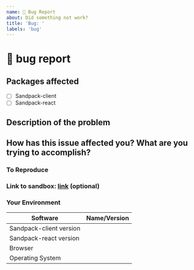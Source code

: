 ```yaml
---
name: 🐛 Bug Report
about: Did something not work?
title: 'Bug: '
labels: 'bug'
---
```


# 🐛 bug report

## Packages affected

- [ ] Sandpack-client
- [ ] Sandpack-react

## Description of the problem

## How has this issue affected you? What are you trying to accomplish?

### To Reproduce

<!--
Your best chance of getting this bug looked at quickly is to provide an example.
-->

### Link to sandbox: [link]() (optional)

### Your Environment

| Software                | Name/Version |
| ----------------------- | ------------ |
| Sandpack-client version |              |
| Sandpack-react version  |              |
| Browser                 |              |
| Operating System        |              |
